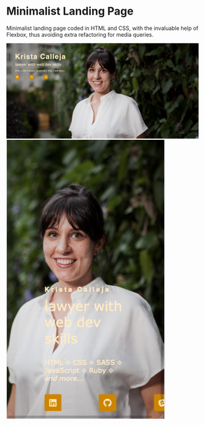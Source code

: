 # Minimalist Landing Page

Minimalist landing page coded in HTML and CSS, with the invaluable help of Flexbox, thus avoiding extra refactoring for media queries. 

<img src="images/Large.png">
<img src="images/Small.png">
